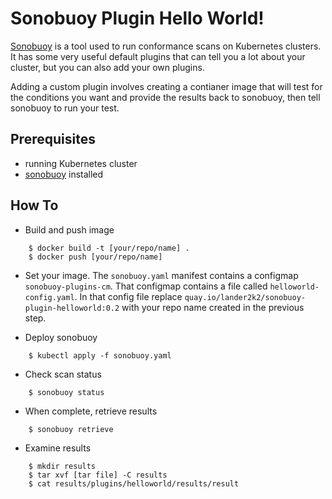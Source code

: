# Sonobuoy Plugin Hello World!

[Sonobuoy](https://github.com/heptio/sonobuoy) is a tool used to run conformance scans on Kubernetes clusters.  It has some very useful default plugins that can tell you a lot about your cluster, but you can also add your own plugins.

Adding a custom plugin involves creating a contianer image that will test for the conditions you want and provide the results back to sonobuoy, then tell sonobuoy to run your test.

## Prerequisites

* running Kubernetes cluster
* [sonobuoy](https://github.com/heptio/sonobuoy) installed

## How To

* Build and push image

```
    $ docker build -t [your/repo/name] .
    $ docker push [your/repo/name]
```

* Set your image. The `sonobuoy.yaml` manifest contains a configmap `sonobuoy-plugins-cm`. That configmap contains a file called `helloworld-config.yaml`.  In that config file replace `quay.io/lander2k2/sonobuoy-plugin-helloworld:0.2` with your repo name created in the previous step.

* Deploy sonobuoy

```
    $ kubectl apply -f sonobuoy.yaml
```

* Check scan status

```
    $ sonobuoy status
```

* When complete, retrieve results

```
    $ sonobuoy retrieve
```

* Examine results

```
    $ mkdir results
    $ tar xvf [tar file] -C results
    $ cat results/plugins/helloworld/results/result
```

